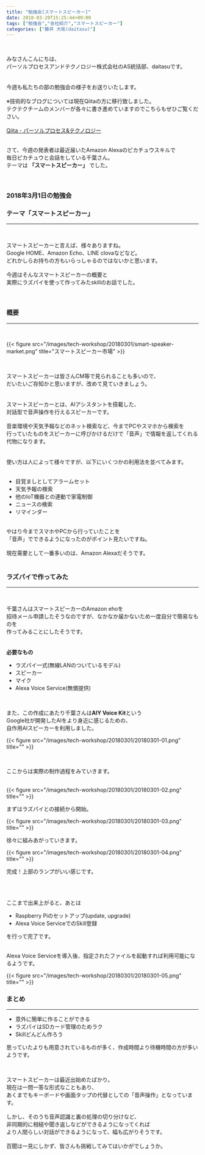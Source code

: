 ```yaml
---
title: "勉強会[スマートスピーカー]"
date: 2018-03-20T15:25:44+09:00
tags: ["勉強会","会社紹介","スマートスピーカー"]
categories: ["藤井 大祐(daitasu)"]
---
```


<br>

みなさんこんにちは、<br>
パーソルプロセスアンドテクノロジー株式会社のAS統括部、daitasuです。<br><br>
<br>
今週も私たちの部の勉強会の様子をお送りいたします。<br>
<br>
※技術的なブログについては現在Qiitaの方に移行致しました。<br>
テクテクチームのメンバーが各々に書き進めていますのでこちらもぜひご覧ください。<br>
<br>
[Qiita - パーソルプロセス&テクノロジー](https://qiita.com/organizations/persol-pt)<br>
<br>

さて、今週の発表者は最近届いたAmazon Alexaのピカチュウスキルで<br>
毎日ピカチュウと会話をしている千葉さん。<br>
テーマは **「スマートスピーカー」** でした。<br>
<br>
<br>

### 2018年3月1日の勉強会　
### テーマ「スマートスピーカー」
---

<br>

スマートスピーカーと言えば、様々ありますね。<br>
Google HOME、Amazon Echo、LINE clovaなどなど。<br>
どれかしらお持ちの方もいらっしゃるのではないかと思います。<br>
<br>
今週はそんなスマートスピーカーの概要と<br>
実際にラズパイを使って作ってみたskillのお話でした。<br>
<br><br>

### 概要
---
<br>

{{< figure src="/images/tech-workshop/20180301/smart-speaker-market.png" title="スマートスピーカー市場" >}}<br>

<br>

スマートスピーカーは皆さんCM等で見られることも多いので、<br>
だいたいご存知かと思いますが、改めて見ていきましょう。<br>
<br>
<br>
スマートスピーカーとは、AIアシスタントを搭載した、<br>
対話型で音声操作を行えるスピーカーです。<br>
<br>
音楽環境や天気予報などのネット検索など、今までPCやスマホから検索を<br>
行っていたものをスピーカーに呼びかけるだけで「音声」で情報を返してくれる代物になります。<br>
<br><br>
使い方は人によって様々ですが、以下にいくつかの利用法を並べてみます。<br>
<br>

* 目覚ましとしてアラームセット
* 天気予報の検索
* 他のIoT機器との連動で家電制御
* ニュースの検索
* リマインダー

<br>
やはり今までスマホやPCから行っていたことを<br>
「音声」でできるようになったのがポイント見たいですね。<br>
<br>
現在需要として一番多いのは、Amazon Alexaだそうです。<br><br>

### ラズパイで作ってみた
---
<br>

千葉さんはスマートスピーカーのAmazon ehoを<br>
招待メール申請したそうなのですが、なかなか届かないため一度自分で簡易なものを<br>
作ってみることにしたそうです。<br>
<br>
<br>
**必要なもの**

* ラズパイ一式(無線LANのついているモデル)
* スピーカー
* マイク
* Alexa Voice Service(無償提供)

<br>

また、この作成にあたり千葉さんは**AIY Voice Kit**という<br>
Google社が開発したAIをより身近に感じるための、<br>
自作用AIスピーカーを利用しました。<br>

{{< figure src="/images/tech-workshop/20180301/20180301-01.png" title="" >}}<br>

<br>

ここからは実際の制作過程をみていきます。<br>
<br>

{{< figure src="/images/tech-workshop/20180301/20180301-02.png" title="" >}}<br>

まずはラズパイとの接続から開始。<br>

{{< figure src="/images/tech-workshop/20180301/20180301-03.png" title="" >}}<br>

徐々に組みあがっていきます。<br>

{{< figure src="/images/tech-workshop/20180301/20180301-04.png" title="" >}}<br>

完成！上部のランプがいい感じです。<br>

<br><br>

ここまで出来上がると、あとは<br>

* Raspberry Piのセットアップ(update, upgrade)
* Alexa Voice ServiceでのSkill登録

を行って完了です。<br><br>

Alexa Voice Serviceを導入後、指定されたファイルを起動すれば利用可能になるようです。<br>

{{< figure src="/images/tech-workshop/20180301/20180301-05.png" title="" >}}<br>

### まとめ
---

* 意外に簡単に作ることができる
* ラズパイはSDカード管理のためラク
* Skillどんどん作ろう

思っていたよりも用意されているものが多く、作成時間より待機時間の方が多いようです。<br>

<br>

スマートスピーカーは最近出始めたばかり。<br>
現在は一問一答な形式なこともあり、<br>
あくまでもキーボードや画面タップの代替としての「音声操作」となっています。<br>
<br>
しかし、そのうち音声認識と裏の処理の切り分けなど、<br>
非同期的に相槌や聞き返しなどができるようになってくれば<br>
より人間らしい対話ができるようになって、幅も広がりそうです。<br>
<br>
百聞は一見にしかず、皆さんも挑戦してみてはいかがでしょうか。<br>

<br><br><br>